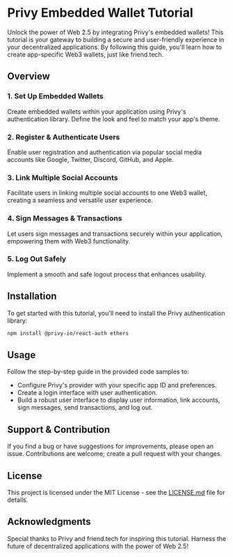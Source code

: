 # Privy Embedded Wallet Tutorial

Unlock the power of Web 2.5 by integrating Privy's embedded wallets! This tutorial is your gateway to building a secure and user-friendly experience in your decentralized applications. By following this guide, you'll learn how to create app-specific Web3 wallets, just like friend.tech.

## Overview

### 1. **Set Up Embedded Wallets**
   Create embedded wallets within your application using Privy's authentication library. Define the look and feel to match your app's theme.

### 2. **Register & Authenticate Users**
   Enable user registration and authentication via popular social media accounts like Google, Twitter, Discord, GitHub, and Apple.

### 3. **Link Multiple Social Accounts**
   Facilitate users in linking multiple social accounts to one Web3 wallet, creating a seamless and versatile user experience.

### 4. **Sign Messages & Transactions**
   Let users sign messages and transactions securely within your application, empowering them with Web3 functionality.

### 5. **Log Out Safely**
   Implement a smooth and safe logout process that enhances usability.

## Installation

To get started with this tutorial, you'll need to install the Privy authentication library:

```bash
npm install @privy-io/react-auth ethers
```

## Usage

Follow the step-by-step guide in the provided code samples to:

- Configure Privy's provider with your specific app ID and preferences.
- Create a login interface with user authentication.
- Build a robust user interface to display user information, link accounts, sign messages, send transactions, and log out.

## Support & Contribution

If you find a bug or have suggestions for improvements, please open an issue. Contributions are welcome; create a pull request with your changes.

## License

This project is licensed under the MIT License - see the [LICENSE.md](LICENSE.md) file for details.

## Acknowledgments

Special thanks to Privy and friend.tech for inspiring this tutorial. Harness the future of decentralized applications with the power of Web 2.5!
